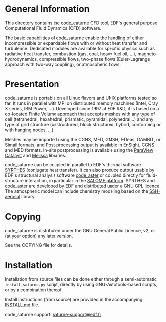 General Information
===================

This directory contains the [code_caturne](https://code-saturne.org) CFD tool,
EDF's general purpose Computational Fluid Dynamics (CFD) software.

The basic capabilities of code_saturne enable the handling of either
incompressible or expandable flows with or without heat transfer and
turbulence. Dedicated modules are available for specific physics such as
radiative heat transfer, combustion (gas, coal, heavy fuel oil, ...),
magneto-hydrodynamics, compressible flows, two-phase flows
(Euler-Lagrange approach with two-way coupling), or atmospheric flows.

Presentation
============

code_saturne is portable on all Linux flavors and UNIX platforms tested so far.
It runs in parallel with MPI on distributed memory machines (Intel, Cray X series,
IBM Power, ...).
Developed since 1997 at EDF R&D, it is based on a co-located Finite Volume
approach that accepts meshes with any type of cell (tetrahedral, hexahedral,
prismatic, pyramidal, polyhedral...) and any type of grid structure
(unstructured, block structured, hybrid, conforming or with hanging nodes, ...).

Meshes may be imported using the CGNS, MED, GMSH, I-Deas, GAMBIT, or Simail
formats, and Post-processing output is available in EnSight, CGNS
and MED formats. In-situ postprocessing is available using the
[ParaView Catalyst](https://www.paraview.org/in-situ) and
[Melissa](https://melissa-sa.github.io) libraries.

code_saturne can be coupled in parallel to EDF's thermal software
[SYRTHES](https://www.edf.fr/en/the-edf-group/world-s-largest-power-company/activities/research-and-development/scientific-communities/simulation-softwares?logiciel=10818)
(conjugate heat transfer). It can also produce output usable by EDF's structural
analysis software [code_aster](https://code-aster.org) or coupled directly for
fluid-structure interaction, in particular in the
[SALOME platform](https://www.salome-platform.org/). SYRTHES and
code_aster are developed by EDF and distributed under a GNU GPL licence.
The atmospheric model can include chemistry modeling based on the
[SSH-aerosol](https://sshaerosol.wordpress.com/) library.

Copying
=======

code_saturne is distributed under the GNU General Public Licence, v2, or
(at your option) any later version.

See the COPYING file for details.

Installation
============

Installation from source files can be done either through a semi-automatic
`install_saturne.py` script, directly by using GNU-Autotools-based scripts,
or by a combination thereof.

Install instructions (from source) are provided in the
accompanying [INSTALL.md](INSTALL.md) file.

code_saturne support: saturne-support@edf.fr
